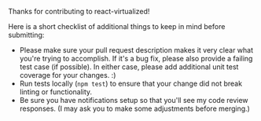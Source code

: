 Thanks for contributing to react-virtualized!

Here is a short checklist of additional things to keep in mind before submitting:
* Please make sure your pull request description makes it very clear what you're trying to accomplish. If it's a bug fix, please also provide a failing test case (if possible). In either case, please add additional unit test coverage for your changes. :)
* Run tests locally (`npm test`) to ensure that your change did not break linting or functionality.
* Be sure you have notifications setup so that you'll see my code review responses. (I may ask you to make some adjustments before merging.)
